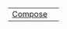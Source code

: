 |                                                                             |     |
| --------------------------------------------------------------------------- | --- |
| [Compose](/runtime-html/resources/custom-elements/class/compose/compose.md) |     |